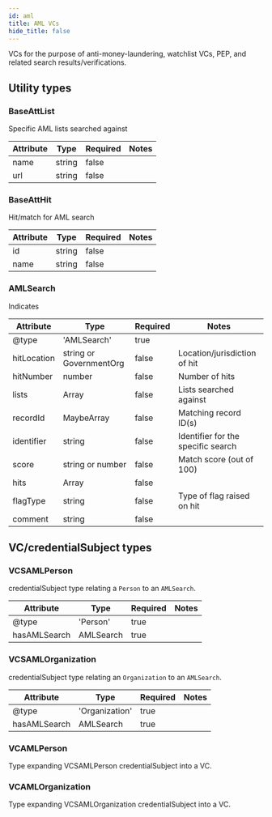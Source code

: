 ```yaml
---
id: aml
title: AML VCs
hide_title: false
---
```


VCs for the purpose of anti-money-laundering, watchlist VCs, PEP, and related search results/verifications.

## Utility types

### BaseAttList

Specific AML lists searched against

| Attribute | Type | Required | Notes |
| ---       | ---   | ---       | --- |
| name |  string | false |  |
| url |  string | false |  |

### BaseAttHit

Hit/match for AML search

| Attribute | Type | Required | Notes |
| ---       | ---   | ---       | --- |
| id |  string | false |  |
| name |  string | false |  |

### AMLSearch

Indicates 

| Attribute | Type | Required | Notes |
| ---       | ---   | ---       | --- |
| @type |  'AMLSearch' | true |  |
| hitLocation |  string or GovernmentOrg | false | Location/jurisdiction of hit |
| hitNumber |  number | false | Number of hits |
| lists |  Array<BaseAttList> | false | Lists searched against  |
| recordId | MaybeArray<string> | false | Matching record ID(s) |
| identifier |  string | false | Identifier for the specific search |
| score |  string or number | false | Match score (out of 100) |
| hits |  Array<BaseAttHit> | false |  |
| flagType |  string | false | Type of flag raised on hit |
| comment |  string | false |  |

## VC/credentialSubject types

### VCSAMLPerson

credentialSubject type relating a `Person` to an `AMLSearch`.

| Attribute | Type | Required | Notes |
| ---       | ---   | ---       | --- |
| @type |  'Person' | true |  |
| hasAMLSearch |  AMLSearch | true |  |

### VCSAMLOrganization

credentialSubject type relating an `Organization` to an `AMLSearch`.

| Attribute | Type | Required | Notes |
| ---       | ---   | ---       | --- |
| @type |  'Organization' | true |  |
| hasAMLSearch |  AMLSearch | true |  |

### VCAMLPerson

Type expanding VCSAMLPerson credentialSubject into a VC.

### VCAMLOrganization

Type expanding VCSAMLOrganization credentialSubject into a VC.

